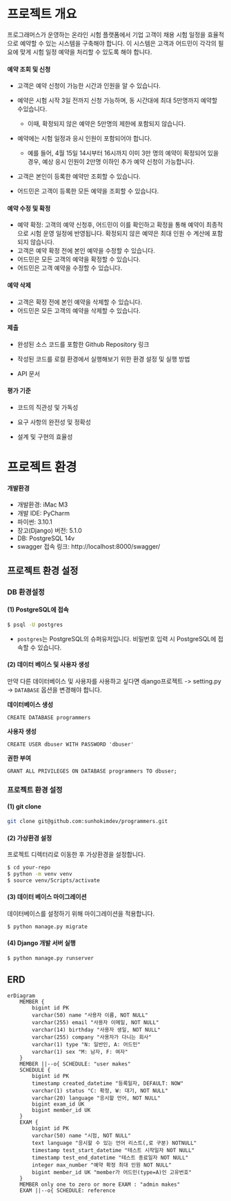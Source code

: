 # 프로젝트 개요

프로그래머스가 운영하는 온라인 시험 플랫폼에서 기업 고객이 채용 시험 일정을 효율적으로 예약할 수 있는 시스템을 구축해야 합니다. 이 시스템은 고객과 어드민이 각각의 필요에 맞게 시험 일정 예약을 처리할 수 있도록 해야 합니다.

#### 예약 조회 및 신청

* 고객은 예약 신청이 가능한 시간과 인원을 알 수 있습니다.

* 예약은 시험 시작 3일 전까지 신청 가능하며, 동 시간대에 최대 5만명까지 예약할 수있습니다. 
  * 이때, 확정되지 않은 예약은 5만명의 제한에 포함되지 않습니다.

* 예약에는 시험 일정과 응시 인원이 포함되어야 합니다.
  * 예를 들어, 4월 15일 14시부터 16시까지 이미 3만 명의 예약이 확정되어 있을 경우, 예상 응시 인원이 2만명 이하인 추가 예약 신청이 가능합니다.

* 고객은 본인이 등록한 예약만 조회할 수 있습니다.
* 어드민은 고객이 등록한 모든 예약을 조회할 수 있습니다.

#### 예약 수정 및 확정

* 예약 확정: 고객의 예약 신청후, 어드민이 이를 확인하고 확정을 통해 예약이 최종적으로 시험 운영 일정에 반영됩니다. 확정되지 않은 예약은 최대 인원 수 계산에 포함되지 않습니다.
* 고객은 예약 확정 전에 본인 예약을 수정할 수 있습니다.
* 어드민은 모든 고객의 예약을 확정할 수 있습니다.
* 어드민은 고객 예약을 수정할 수 있습니다.

#### 예약 삭제

* 고객은 확정 전에 본인 예약을 삭제할 수 있습니다.
* 어드민은 모든 고객의 예약을 삭제할 수 있습니다.

#### 제출

* 완성된 소스 코드를 포함한 Github Repository 링크

* 작성된 코드를 로컬 환경에서 실행해보기 위한 환경 설정 및 실행 방법

* API 문서

#### 평가 기준

* 코드의 직관성 및 가독성

* 요구 사항의 완전성 및 정확성

* 설계 및 구현의 효율성

# 프로젝트 환경

#### 개발환경

* 개발환경: iMac M3
* 개발 IDE: PyCharm 
* 파이썬: 3.10.1
* 장고(Django) 버전: 5.1.0
* DB: PostgreSQL 14v
* swagger 접속 링크: http://localhost:8000/swagger/

## 프로젝트 환경 설정

### DB 환경설정

#### (1) PostgreSQL에 접속

```bash
$ psql -U postgres
```

* `postgres`는 PostgreSQL의 슈퍼유저입니다. 비밀번호 입력 시 PostgreSQL에 접속할 수 있습니다.

#### (2) 데이터 베이스 및 사용자 생성

만약 다른 데이터베이스 및 사용자를 사용하고 싶다면 django프로젝트 -> setting.py -> `DATABASE` 옵션을 변경해야 합니다.

**데이터베이스 생성**

```postgresql
CREATE DATABASE programmers
```

**사용자 생성**

```postgresql
CREATE USER dbuser WITH PASSWORD 'dbuser'
```

**권한 부여**

```postgresql
GRANT ALL PRIVILEGES ON DATABASE programmers TO dbuser;
```

### 프로젝트 환경 설정

#### (1) git clone

```bash
git clone git@github.com:sunhokimdev/programmers.git
```

#### (2) 가상환경 설정

프로젝트 디렉터리로 이동한 후 가상환경을 설정합니다.

```bash
$ cd your-repo
$ python -m venv venv
$ source venv/Scripts/activate
```

#### (3) 데이터 베이스 마이그레이션

데이터베이스를 설정하기 위해 마이그레이션을 적용합니다.

```bash
$ python manage.py migrate
```

#### (4) Django 개발 서버 실행

```bash
$ python manage.py runserver
```





## ERD

```mermaid
erDiagram
    MEMBER {
        bigint id PK
        varchar(50) name "사용자 이름, NOT NULL"
        varchar(255) email "사용자 이메일, NOT NULL"
        varchar(14) birthday "사용자 생일, NOT NULL"
        varchar(255) company "사용자가 다니는 회사"
        varchar(1) type "N: 일반인, A: 어드민"
        varchar(1) sex "M: 남자, F: 여자"
    }
    MEMBER ||--o{ SCHEDULE: "user makes"
    SCHEDULE {
        bigint id PK 
        timestamp created_datetime "등록일자, DEFAULT: NOW"
        varchar(1) status "C: 확정, W: 대기, NOT NULL"
        varchar(20) language "응시할 언어, NOT NULL"
        bigint exam_id UK
        bigint member_id UK
    }
    EXAM {
        bigint id PK
        varchar(50) name "시험, NOT NULL"
        text language "응시할 수 있는 언어 리스트(,로 구분) NOTNULL"
        timestamp test_start_datetime "테스트 시작일자 NOT NULL"
        timestamp test_end_datetime "테스트 종료일자 NOT NULL"
        integer max_number "예약 확정 최대 인원 NOT NULL"
        bigint member_id UK "member가 어드민(type=A)인 고유번호"
    }
    MEMBER only one to zero or more EXAM : "admin makes"
    EXAM ||--o{ SCHEDULE: reference
```

